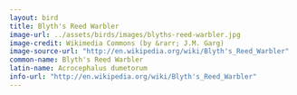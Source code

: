 ```yaml
---
layout: bird
title: Blyth's Reed Warbler
image-url: ../assets/birds/images/blyths-reed-warbler.jpg
image-credit: Wikimedia Commons (by &rarr; J.M. Garg)
image-source-url: "http://en.wikipedia.org/wiki/Blyth's_Reed_Warbler"
common-name: Blyth's Reed Warbler
latin-name: Acrocephalus dumetorum
info-url: "http://en.wikipedia.org/wiki/Blyth's_Reed_Warbler"
---
```

